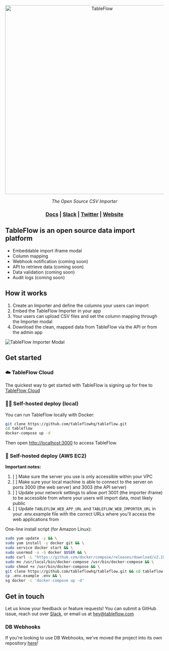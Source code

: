 <div align="center">
<a href="https://tableflow.com"><img src="https://tableflow-assets-cdn.s3.amazonaws.com/TableFlow-readme-header.png" width="600" alt="TableFlow"></a>

<em>The Open Source CSV Importer</em>

<h3>
    <a href="https://tableflow.com/docs">Docs</a> |
    <a href="https://join.slack.com/t/tableflow/shared_invite/zt-1psu47idh-vnItf_BaWcIWih8flGZ0fw">Slack</a> |
    <a href="https://twitter.com/tableflow">Twitter</a> |
    <a href="https://tableflow.com">Website</a> 
</h3>

</div>

## TableFlow is an open source data import platform

* Embeddable import iframe modal
* Column mapping
* Webhook notification (coming soon)
* API to retrieve data (coming soon)
* Data validation (coming soon)
* Audit logs (coming soon)

## How it works

1. Create an Importer and define the columns your users can import
2. Embed the TableFlow Importer in your app
3. Your users can upload CSV files and set the column mapping through the Importer modal
4. Download the clean, mapped data from TableFlow via the API or from the admin app

![TableFlow Importer Modal](https://tableflow-assets-cdn.s3.amazonaws.com/importer-modal-20230613b.png)

## Get started

### ☁️ TableFlow Cloud

The quickest way to get started with TableFlow is signing up for free
to [TableFlow Cloud](https://app.tableflow.com/signup)

### 👩‍💻 Self-hosted deploy (local)

You can run TableFlow locally with Docker:

```bash
git clone https://github.com/tableflowhq/tableflow.git
cd tableflow
docker-compose up -d
```

Then open [http://localhost:3000](http://localhost:3000) to access TableFlow.

### 🤖 Self-hosted deploy (AWS EC2)

**Important notes:**

1. [ ] Make sure the server you use is only accessible within your VPC
2. [ ] Make sure your local machine is able to connect to the server on ports 3000 (the web server) and 3003 (the API
   server)
3. [ ] Update your network settings to allow port 3001 (the importer iframe) to be accessible from where your users will
   import data, most likely public
4. [ ] Update `TABLEFLOW_WEB_APP_URL` and `TABLEFLOW_WEB_IMPORTER_URL` in your .env.example file with the correct URLs
   where you'll access the web applications from

One-line install script (for Amazon Linux):

```bash
sudo yum update -y && \
sudo yum install -y docker git && \
sudo service docker start && \
sudo usermod -a -G docker $USER && \
sudo curl -L "https://github.com/docker/compose/releases/download/v2.19.1/docker-compose-$(uname -s)-$(uname -m)" -o /usr/local/bin/docker-compose && \
sudo mv /usr/local/bin/docker-compose /usr/bin/docker-compose && \
sudo chmod +x /usr/bin/docker-compose && \
git clone https://github.com/tableflowhq/tableflow.git && cd tableflow && \
cp .env.example .env && \
sg docker -c 'docker-compose up -d'
```

## Get in touch

Let us know your feedback or feature requests! You can submit a GitHub issue, reach out
over [Slack](https://join.slack.com/t/tableflow/shared_invite/zt-1psu47idh-vnItf_BaWcIWih8flGZ0fw), or email us
at [hey@tableflow.com](mailto:hey@tableflow.com)

### DB Webhooks

If you're looking to use DB Webhooks, we've moved the project into its own
repository [here](https://github.com/tableflowhq/db-webhooks)!
